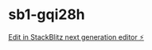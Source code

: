 # sb1-gqi28h

[Edit in StackBlitz next generation editor ⚡️](https://stackblitz.com/~/github.com/dsadasdasdasdg/sb1-gqi28h)